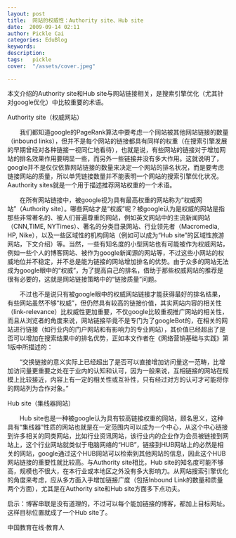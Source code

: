 ```yaml
---
layout: post  
title:  网站的权威性：Authority site、Hub site  
date:  2009-09-14 02:11  
author: Pickle Cai  
categories: EduBlog  
keywords: 
description:   
tags:	pickle   
cover:  "/assets/cover.jpeg"  

---  
```

    
本文介绍的Authority site和Hub site与网站链接相关，是搜索引擎优化（尤其针对google优化）中比较重要的术语。 

Authority site（权威网站） 

　　我们都知道google的PageRank算法中要考虑一个网站被其他网站链接的数量（inbound links），但并不是每个网站的链接都具有同样的权重（在搜索引擎发展的早期曾经对各种链接一视同仁地看待），也就是说，有些网站的链接对于增加网站的排名效果作用要明显一些，而另外一些链接并没有多大作用。这就说明了，google并不是仅仅依靠网站链接的数量来决定一个网站的排名状况，而是要考虑链接网站的质量，所以单凭链接数量并不能表明一个网站的搜索引擎优化状况。Aauthority sites就是一个用于描述推荐网站权重的一个术语。



　　在所有网站链接中，被google视为具有最高权重的网站称为“权威网站”（Authority site）。哪些网站才是“权威”呢？被google认为是权威的网站是指那些非常著名的、被人们普遍尊重的网站，例如英文网站中的主流新闻网站（CNN,TIME, NYTimes）、著名的分类目录网站、行业领先者（Macromedia, HP, Nike），以及一些区域性的机构网站（例如可以成为“Hub site”的区域性旅游网站，下文介绍）等。当然，一些有知名度的小型网站也有可能被作为权威网站，例如一些个人的博客网站、被作为google新闻源的网站等，不过这些小网站的权威地位并不稳定，并不总是能为链接的网站增加排名的优势。由于众多的网站无法成为google眼中的“权威”，为了提高自己的排名，借助于那些权威网站的推荐是很有必要的，这就是网站链接策略中的“链接质量”问题。



　　不过也不是说只有被google眼中的权威网站链接才能获得最好的排名结果，有些网站虽然不够“权威”，但仍然具有较高的链接价值，其实网站内容的相关性（link-relevance）比权威性更加重要，不仅google比较重视推广网站的相关性，而且从浏览者的角度来说，网站链接毕竟不是专门为了googleBot的，在相关的网站进行链接（如行业内的门户网站和有影响力的专业网站），其价值已经超出了是否可以增加在搜索结果中的排名优势，正如本文作者在《网络营销基础与实践》第1版中所描述的：



　　“交换链接的意义实际上已经超出了是否可以直接增加访问量这一范畴，比增加访问量更重要之处在于业内的认知和认可，因为一般来说，互相链接的网站在规模上比较接近，内容上有一定的相关性或互补性，只有经过对方的认可才可能将你的网站列为合作对象。”



Hub site（集线器网站）



　　Hub site也是一种被google认为具有较高链接权重的网站，顾名思义，这种具有“集线器”性质的网站也就是在一定范围内可以成为一个中心，从这个中心链接到许多相关的同类网站，比如行业资讯网站，该行业内的企业作为会员被链接到网站上，这个行业网站就类似于电脑网络的“HUB”，链接到HUB网站上的必然是相关的网站，google通过这个HUB网站可以检索到其他网站的信息，因此这个HUB网站链接的重要性就比较高。与Authority site相比，Hub site的知名度可能不够高，规模也不很大，在本行业或本地区之外没有多大影响力。从网站搜索引擎优化的角度来考虑，应从多方面入手增加链接广度（包括Inbound Link的数量和质量两个方面），尤其是在Authority site和Hub site方面多下点功夫。





启示：博客串联是没有道理的，不过可以每个能加链接的博客，都加上目标网址。这样目标位置就成了一个Hub site了。



		    
 中国教育在线·教育人

